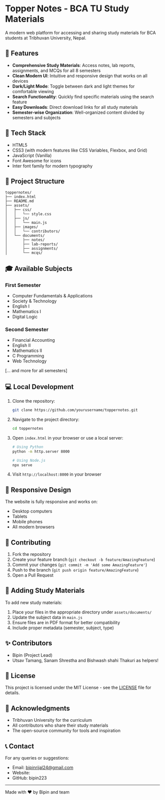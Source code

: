 # Topper Notes - BCA TU Study Materials

A modern web platform for accessing and sharing study materials for BCA students at Tribhuvan University, Nepal.

## 🌟 Features

- **Comprehensive Study Materials**: Access notes, lab reports, assignments, and MCQs for all 8 semesters
- **Clean Modern UI**: Intuitive and responsive design that works on all devices
- **Dark/Light Mode**: Toggle between dark and light themes for comfortable viewing
- **Search Functionality**: Quickly find specific materials using the search feature
- **Easy Downloads**: Direct download links for all study materials
- **Semester-wise Organization**: Well-organized content divided by semesters and subjects

## 🚀 Tech Stack

- HTML5
- CSS3 (with modern features like CSS Variables, Flexbox, and Grid)
- JavaScript (Vanilla)
- Font Awesome for icons
- Inter font family for modern typography

## 📁 Project Structure

```
toppernotes/
├── index.html
├── README.md
├── assets/
│   ├── css/
│   │   └── style.css
│   ├── js/
│   │   └── main.js
│   ├── images/
│   │   └── contributors/
│   └── documents/
│       ├── notes/
│       ├── lab-reports/
│       ├── assignments/
│       └── mcqs/
```

## 🎓 Available Subjects

### First Semester
- Computer Fundamentals & Applications
- Society & Technology
- English I
- Mathematics I
- Digital Logic

### Second Semester
- Financial Accounting
- English II
- Mathematics II
- C Programming
- Web Technology

[... and more for all semesters]

## 💻 Local Development

1. Clone the repository:
   ```bash
   git clone https://github.com/yourusername/toppernotes.git
   ```

2. Navigate to the project directory:
   ```bash
   cd toppernotes
   ```

3. Open `index.html` in your browser or use a local server:
   ```bash
   # Using Python
   python -m http.server 8000
   
   # Using Node.js
   npx serve
   ```

4. Visit `http://localhost:8000` in your browser

## 📱 Responsive Design

The website is fully responsive and works on:
- Desktop computers
- Tablets
- Mobile phones
- All modern browsers

## 🤝 Contributing

1. Fork the repository
2. Create your feature branch (`git checkout -b feature/AmazingFeature`)
3. Commit your changes (`git commit -m 'Add some AmazingFeature'`)
4. Push to the branch (`git push origin feature/AmazingFeature`)
5. Open a Pull Request

## 📝 Adding Study Materials

To add new study materials:

1. Place your files in the appropriate directory under `assets/documents/`
2. Update the subject data in `main.js`
3. Ensure files are in PDF format for better compatibility
4. Include proper metadata (semester, subject, type)

## ✨ Contributors

- Bipin (Project Lead)
- Utsav Tamang, Sanam Shrestha and Bishwash shahi Thakuri as helpers!

## 📄 License

This project is licensed under the MIT License - see the [LICENSE](LICENSE) file for details.

## 🙏 Acknowledgments

- Tribhuvan University for the curriculum
- All contributors who share their study materials
- The open-source community for tools and inspiration

## 📞 Contact

For any queries or suggestions:
- Email: bipinrijal24@gmail.com
- Website: <not yet>
- GitHub: bipin223

---
Made with ❤️ by Bipin and team 
